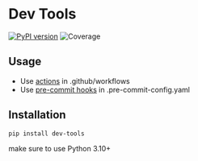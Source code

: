 # Dev Tools
[![PyPI version](https://badge.fury.io/py/dev-tools.svg)](https://badge.fury.io/py/dev-tools)
![Coverage](https://img.shields.io/badge/Coverage-100%25-brightgreen)
## Usage
* Use [actions](https://github.com/quintenroets/dev-tools/tree/main/actions) in .github/workflows
* Use [pre-commit hooks](https://github.com/quintenroets/dev-tools/tree/main/.pre-commit-hooks.yaml) in .pre-commit-config.yaml
## Installation
```shell
pip install dev-tools
```
make sure to use Python 3.10+
